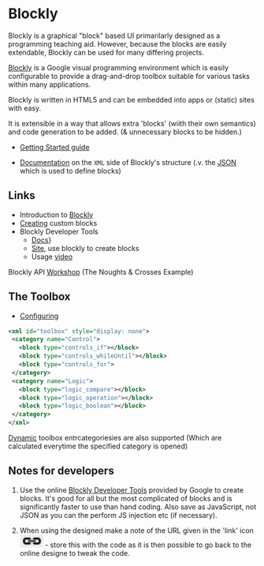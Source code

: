 # Blockly

Blockly is a graphical "block" based UI primarilarly designed as a programming teaching aid. However, because the blocks are easily extendable, Blockly can be used for many
differing projects.

[Blockly](https://developers.google.com/blockly/guides/get-started/web) is a Google visual programming environment which is easily configurable to provide a drag-and-drop toolbox suitable for various tasks within many applications.

Blockly is written in HTML5 and can be embedded into apps or (static) sites with easy.

It is extensible in a way that allows extra 'blocks' (wiith their own semantics) and code generation to be added. (& unnecessary blocks to be hidden.)

 * [Getting Started guide](https://developers.google.com/blockly/guides/get-started/web)

 * [Documentation](blockly.xml-structure.md) on the `XML` side of Blockly's structure (.v. the [JSON](./json.md) which is used to define blocks)

## Links

 * Introduction to [Blockly](https://developers.google.com/blockly/guides/overview)
 * [Creating](https://developers.google.com/blockly/guides/create-custom-blocks/overview) custom blocks
 * Blockly Developer Tools
   * [Docs](https://developers.google.com/blockly/guides/create-custom-blocks/blockly-developer-tools)}
   * [Site](https://blockly-demo.appspot.com/static/demos/blockfactory/index.html), use blockly to create blocks
   * Usage [video](https://www.youtube.com/watch?v=s2_xaEvcVI0)

Blockly API [Workshop](blockly.api-workshop.pptx) (The Noughts & Crosses Example)

## The Toolbox

 * [Configuring](https://developers.google.com/blockly/guides/configure/web/toolbox)

 ```xml
 <xml id="toolbox" style="display: none">
  <category name="Control">
    <block type="controls_if"></block>
    <block type="controls_whileUntil"></block>
    <block type="controls_for">
  </category>
  <category name="Logic">
    <block type="logic_compare"></block>
    <block type="logic_operation"></block>
    <block type="logic_boolean"></block>
  </category>
</xml>
 ```

 [Dynamic](https://developers.google.com/blockly/guides/configure/web/toolbox#dynamic_categories) toolbox entrcategoriesies are also supported (Which are calculated everytime the specified category is opened)


## Notes for developers

1. Use the online [Blockly Developer Tools](https://blockly-demo.appspot.com/static/demos/blockfactory/index.html) provided by Google to create blocks. It's good for all but the most complicated of blocks and is significantly faster to use
than hand coding. Also save as JavaScript, not JSON as you can the perform JS injection etc (if necessary). 

2. When using the designed make a note of the URL given in the 'link' icon ![](./blockly.link.jpg) - store this with the code as it is then possible to go back to the online designe to tweak the code.
